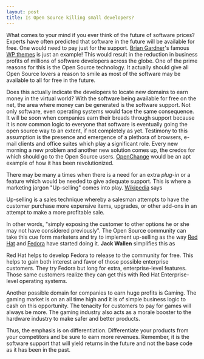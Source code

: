 ```yaml
---
layout: post
title: Is Open Source killing small developers?
---
```


What comes to your mind if you ever think of the future of software prices?  Experts have often predicted that software in the future will be available for free. One would need to pay just for the support. <a href="http://www.briangardner.com">Brian Gardner</a>'s famous <a href="http://www.revolutiontwo.com">WP themes</a> is just an example! This would result in the reduction in business profits of millions of software developers across the globe. One of the prime reasons for this is the Open Source technology. It actually should give all Open Source lovers a reason to smile as most of the software may be available to all for free in the future.

Does this actually indicate the developers to locate new domains to earn money in the virtual world? With the software being available for free on the net, the area where money can be generated is the software support.  Not only software, even operating systems would face the same consequence. It will be soon when companies earn their breads through support because it is now common logic to everyone that software is eventually going the open source way to an extent, if not completely as yet. Testimony to this assumption is the presence and emergence of a plethora of browsers, e-mail clients and office suites which play a significant role. Every new morning a new problem and another new solution comes up, the credos for which should go to the Open Source users. <a href="http://www.openchange.org/">OpenChange</a> would be an apt example of how it has been revolutionized. 

There may be many a times when there is a need for an extra <em>plug-in</em> or a feature which would be needed to give adequate support. This is where a marketing jargon "Up-selling" comes into play. <a href="http://www.wikipedia.org">Wikipedia</a> says 

Up-selling is a sales technique whereby a salesman attempts to have the customer purchase more expensive items, upgrades, or other add-ons in an attempt to make a more profitable sale.

In other words, "simply exposing the customer to other options he or she may not have considered previously". The Open Source community can take this cue form marketers and try to implement up-selling as the way <a href="http://www.redhat.com/">Red Hat</a> and <a href="http://www.fedoraproject.org/">Fedora</a> have started doing it. <strong>Jack Wallen</strong> simplifies this as 

Red Hat helps to develop Fedora to release to the community for free. This helps to gain both interest and favor of those possible enterprise customers. They try Fedora but long for extra, enterprise-level features. Those same customers realize they can get this with Red Hat Enterprise-level operating systems.

Another possible domain for companies to earn huge profits is Gaming. The gaming market is on an all time high and it is of simple business logic to cash on this opportunity. The tenacity for customers to pay for games will always be more. The gaming industry also acts as a morale booster to the hardware industry to make safer and better products. 

Thus, the emphasis is on differentiation. Differentiate your products from your competitors and be sure to earn more revenues. Remember, it is the software support that will yield returns in the future and not the base code as it has been in the past.
